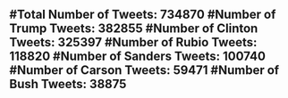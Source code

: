 #Total Number of Tweets: 734870 
#Number of Trump Tweets: 382855
#Number of Clinton Tweets: 325397
#Number of Rubio Tweets: 118820
#Number of Sanders Tweets: 100740
#Number of Carson Tweets: 59471
#Number of Bush Tweets: 38875
---
